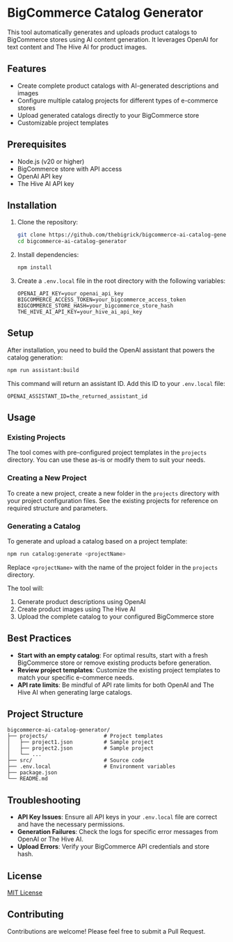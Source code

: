 # BigCommerce Catalog Generator

This tool automatically generates and uploads product catalogs to BigCommerce stores using AI content generation. It
leverages OpenAI for text content and The Hive AI for product images.

## Features

- Create complete product catalogs with AI-generated descriptions and images
- Configure multiple catalog projects for different types of e-commerce stores
- Upload generated catalogs directly to your BigCommerce store
- Customizable project templates

## Prerequisites

- Node.js (v20 or higher)
- BigCommerce store with API access
- OpenAI API key
- The Hive AI API key

## Installation

1. Clone the repository:
   ```bash
   git clone https://github.com/thebigrick/bigcommerce-ai-catalog-generator.git
   cd bigcommerce-ai-catalog-generator
   ```

2. Install dependencies:
   ```bash
   npm install
   ```

3. Create a `.env.local` file in the root directory with the following variables:
   ```
   OPENAI_API_KEY=your_openai_api_key
   BIGCOMMERCE_ACCESS_TOKEN=your_bigcommerce_access_token
   BIGCOMMERCE_STORE_HASH=your_bigcommerce_store_hash
   THE_HIVE_AI_API_KEY=your_hive_ai_api_key
   ```

## Setup

After installation, you need to build the OpenAI assistant that powers the catalog generation:

```bash
npm run assistant:build
```

This command will return an assistant ID. Add this ID to your `.env.local` file:

```
OPENAI_ASSISTANT_ID=the_returned_assistant_id
```

## Usage

### Existing Projects

The tool comes with pre-configured project templates in the `projects` directory. You can use these as-is or modify them
to suit your needs.

### Creating a New Project

To create a new project, create a new folder in the `projects` directory with your project configuration files. See the
existing projects for reference on required structure and parameters.

### Generating a Catalog

To generate and upload a catalog based on a project template:

```bash
npm run catalog:generate <projectName>
```

Replace `<projectName>` with the name of the project folder in the `projects` directory.

The tool will:

1. Generate product descriptions using OpenAI
2. Create product images using The Hive AI
3. Upload the complete catalog to your configured BigCommerce store

## Best Practices

- **Start with an empty catalog**: For optimal results, start with a fresh BigCommerce store or remove existing products
  before generation.
- **Review project templates**: Customize the existing project templates to match your specific e-commerce needs.
- **API rate limits**: Be mindful of API rate limits for both OpenAI and The Hive AI when generating large catalogs.

## Project Structure

```
bigcommerce-ai-catalog-generator/
├── projects/                  # Project templates
│   ├── project1.json          # Sample project
│   ├── project2.json          # Sample project
│   └── ...
├── src/                       # Source code
├── .env.local                 # Environment variables
├── package.json
└── README.md
```

## Troubleshooting

- **API Key Issues**: Ensure all API keys in your `.env.local` file are correct and have the necessary permissions.
- **Generation Failures**: Check the logs for specific error messages from OpenAI or The Hive AI.
- **Upload Errors**: Verify your BigCommerce API credentials and store hash.

## License

[MIT License](LICENSE)

## Contributing

Contributions are welcome! Please feel free to submit a Pull Request.